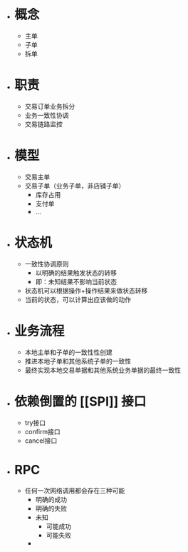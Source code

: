 - # 概念
	- 主单
	- 子单
	- 拆单
- # 职责
	- 交易订单业务拆分
	- 业务一致性协调
	- 交易链路监控
- # 模型
	- 交易主单
	- 交易子单（业务子单，非店铺子单）
		- 库存占用
		- 支付单
		- ...
- # 状态机
	- 一致性协调原则
		- 以明确的结果触发状态的转移
		- 即：未知结果不影响当前状态
	- 状态机可以根据操作+操作结果来做状态转移
	- 当前的状态，可以计算出应该做的动作
- # 业务流程
	- 本地主单和子单的一致性性创建
	- 推进本地子单和其他系统子单的一致性
	- 最终实现本地交易单据和其他系统业务单据的最终一致性
- # 依赖倒置的 [[SPI]] 接口
	- try接口
	- confirm接口
	- cancel接口
- # RPC
	- 任何一次网络调用都会存在三种可能
		- 明确的成功
		- 明确的失败
		- 未知
			- 可能成功
			- 可能失败
		-